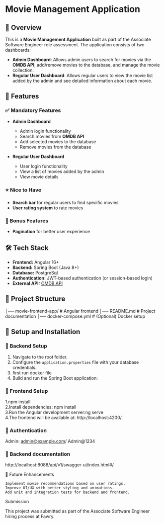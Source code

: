 # Movie Management Application  

## 📌 Overview  
This is a **Movie Management Application** built as part of the Associate Software Engineer role assessment. The application consists of two dashboards:  

- **Admin Dashboard**: Allows admin users to search for movies via the **OMDB API**, add/remove movies to the database, and manage the movie collection.  
- **Regular User Dashboard**: Allows regular users to view the movie list added by the admin and see detailed information about each movie.  

## 🚀 Features  

### ✅ Mandatory Features  
- **Admin Dashboard**  
  - Admin login functionality  
  - Search movies from **OMDB API**  
  - Add selected movies to the database  
  - Remove movies from the database  

- **Regular User Dashboard**  
  - User login functionality  
  - View a list of movies added by the admin  
  - View movie details  

### ⭐ Nice to Have  
- **Search bar** for regular users to find specific movies  
- **User rating system** to rate movies  

### 🎯 Bonus Features  
- **Pagination** for better user experience  

## 🛠️ Tech Stack  
- **Frontend:** Angular 16+  
- **Backend:** Spring Boot (Java 8+)  
- **Database:** PostgreSql  
- **Authentication:** JWT-based authentication (or session-based login)  
- **External API:** [OMDB API](https://www.omdbapi.com/)  

## 📂 Project Structure  
│── movie-frontend-app/ # Angular frontend
│── README.md # Project documentation
│── docker-compose.yml # (Optional) Docker setup

## 🔧 Setup and Installation  

### 🔹 Backend Setup  
1. Navigate to the root folder.  
2. Configure the `application.properties` file with your database credentials.
3. first run docker file
4. Build and run the Spring Boot application: 

### 🔹 Frontend Setup  
1.npm install  
2.Install dependencies: npm install  
3.Run the Angular development server:ng serve  
4.The frontend will be available at: http://localhost:4200/.

### 🔹 Authentication
Admin: admin@example.com/ Admin@1234

### 🔹 Backend documentation  
http://localhost:8088/api/v1/swagger-ui/index.html#/

📌 Future Enhancements

    Implement movie recommendations based on user ratings.
    Improve UI/UX with better styling and animations.
    Add unit and integration tests for backend and frontend.

Submission

This project was submitted as part of the Associate Software Engineer hiring process at Fawry.


 




